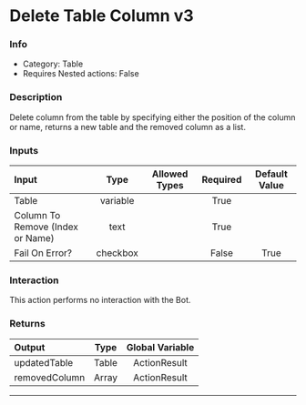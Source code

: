 # Delete Table Column v3

### Info

- Category: Table
- Requires Nested actions: False


### Description
Delete column from the table by specifying either the position of the column or name, returns a new table and the removed column as a list.


### Inputs

| Input | Type | Allowed Types | Required |  Default Value |
| :--- | :---: | :---: | :---: | :---: |
| Table | variable |  | True |  |
| Column To Remove (Index or Name) | text |  | True |  |
| Fail On Error? | checkbox |  | False | True |


### Interaction
This action performs no interaction with the Bot.

### Returns

| Output | Type | Global Variable |
| :--- | :---: | :---: |
| updatedTable | Table | ActionResult |
| removedColumn | Array | ActionResult |

---